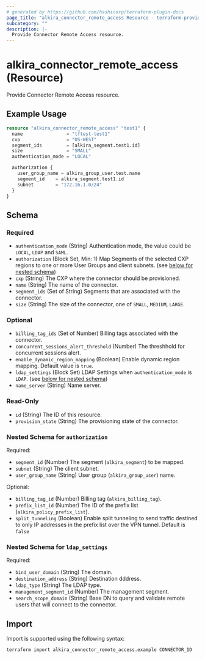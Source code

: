 ```yaml
---
# generated by https://github.com/hashicorp/terraform-plugin-docs
page_title: "alkira_connector_remote_access Resource - terraform-provider-alkira"
subcategory: ""
description: |-
  Provide Connector Remote Access resource.
---
```


# alkira_connector_remote_access (Resource)

Provide Connector Remote Access resource.

## Example Usage

```terraform
resource "alkira_connector_remote_access" "test1" {
  name                = "tftest-test1"
  cxp                 = "US-WEST"
  segment_ids         = [alkira_segment.test1.id]
  size                = "SMALL"
  authentication_mode = "LOCAL"

  authorization {
    user_group_name = alkira_group_user.test.name
    segment_id    = alkira_segment.test1.id
    subnet        = "172.16.1.0/24"
  }
}
```

<!-- schema generated by tfplugindocs -->
## Schema

### Required

- `authentication_mode` (String) Authentication mode, the value could be `LOCAL`, `LDAP` and `SAML`.
- `authorization` (Block Set, Min: 1) Map Segments of the selected CXP regions to one or more User Groups and client subnets. (see [below for nested schema](#nestedblock--authorization))
- `cxp` (String) The CXP where the connector should be provisioned.
- `name` (String) The name of the connector.
- `segment_ids` (Set of String) Segments that are associated with the connector.
- `size` (String) The size of the connector, one of `SMALL`, `MEDIUM`, `LARGE`.

### Optional

- `billing_tag_ids` (Set of Number) Billing tags associated with the connector.
- `concurrent_sessions_alert_threshold` (Number) The threshhold for concurrent sessions alert.
- `enable_dynamic_region_mapping` (Boolean) Enable dynamic region mapping. Default value is `true`.
- `ldap_settings` (Block Set) LDAP Settings when `authentication_mode` is `LDAP`. (see [below for nested schema](#nestedblock--ldap_settings))
- `name_server` (String) Name server.

### Read-Only

- `id` (String) The ID of this resource.
- `provision_state` (String) The provisioning state of the connector.

<a id="nestedblock--authorization"></a>
### Nested Schema for `authorization`

Required:

- `segment_id` (Number) The segment (`alkira_segment`) to be mapped.
- `subnet` (String) The client subnet.
- `user_group_name` (String) User group (`alkira_group_user`) name.

Optional:

- `billing_tag_id` (Number) Billing tag (`alkira_billing_tag`).
- `prefix_list_id` (Number) The ID of the prefix list (`alkira_policy_prefix_list`).
- `split_tunneling` (Boolean) Enable split tunneling to send traffic destined to only IP addresses in the prefix list over the VPN tunnel. Default is `false`


<a id="nestedblock--ldap_settings"></a>
### Nested Schema for `ldap_settings`

Required:

- `bind_user_domain` (String) The domain.
- `destination_address` (String) Destination dddress.
- `ldap_type` (String) The LDAP type.
- `management_segment_id` (Number) The management segment.
- `search_scope_domain` (String) Base DN to query and validate remote users that will connect to the connector.

## Import

Import is supported using the following syntax:

```shell
terraform import alkira_connector_remote_access.example CONNECTOR_ID
```
